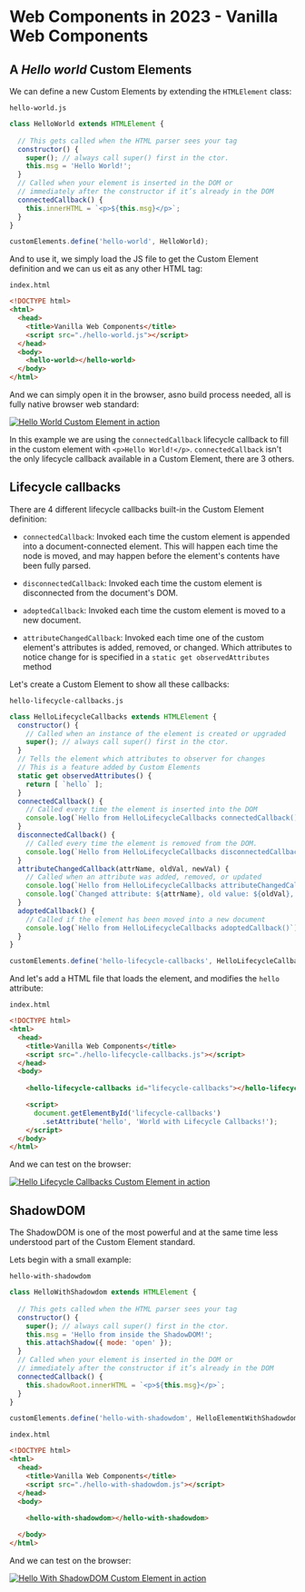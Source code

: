 # Web Components in 2023 - Vanilla Web Components

## A *Hello world* Custom Elements

We can define a new Custom Elements by extending the `HTMLElement` class:


`hello-world.js`
```javascript
class HelloWorld extends HTMLElement {
    
  // This gets called when the HTML parser sees your tag
  constructor() {
    super(); // always call super() first in the ctor.
    this.msg = 'Hello World!';
  }
  // Called when your element is inserted in the DOM or
  // immediately after the constructor if it’s already in the DOM
  connectedCallback() {
    this.innerHTML = `<p>${this.msg}</p>`;
  }
}

customElements.define('hello-world', HelloWorld);
```

And to use it, we simply load the JS file to get the Custom Element definition and we can us eit as any other HTML tag:

`index.html`
```html
<!DOCTYPE html>
<html>
  <head>
    <title>Vanilla Web Components</title>
    <script src="./hello-world.js"></script>
  </head>
  <body>
    <hello-world></hello-world>
  </body>
</html>
```

And we can simply open it in the browser, asno build process needed, all is fully native browser web standard:

[![Hello World Custom Element in action](./img/hello-world-1024.jpg)](./img/hello-world.png)

In this example we are using the `connectedCallback` lifecycle callback to fill in the custom element with `<p>Hello World!</p>`. `connectedCallback` isn't the only lifecycle callback available in a Custom Element, there are 3 others.

## Lifecycle callbacks

There are 4 different lifecycle callbacks built-in the Custom Element definition:

- `connectedCallback`: Invoked each time the custom element is appended into a document-connected element. This will happen each time the node is moved, and may happen before the element's contents have been fully parsed.

- `disconnectedCallback`: Invoked each time the custom element is disconnected from the document's DOM.
- `adoptedCallback`: Invoked each time the custom element is moved to a new document.
- `attributeChangedCallback`: Invoked each time one of the custom element's attributes is added, removed, or changed. Which attributes to notice change for is specified in a `static get observedAttributes` method

Let's create a Custom Element to show all these callbacks:

`hello-lifecycle-callbacks.js`
```javascript
class HelloLifecycleCallbacks extends HTMLElement {
  constructor() {
    // Called when an instance of the element is created or upgraded
    super(); // always call super() first in the ctor.
  }
  // Tells the element which attributes to observer for changes
  // This is a feature added by Custom Elements
  static get observedAttributes() {
    return [ `hello` ];
  }
  connectedCallback() {
    // Called every time the element is inserted into the DOM
    console.log(`Hello from HelloLifecycleCallbacks connectedCallback()`);
  }
  disconnectedCallback() {
    // Called every time the element is removed from the DOM. 
    console.log(`Hello from HelloLifecycleCallbacks disconnectedCallback()`);
  }
  attributeChangedCallback(attrName, oldVal, newVal) {
    // Called when an attribute was added, removed, or updated
    console.log(`Hello from HelloLifecycleCallbacks attributeChangedCallback()`);
    console.log(`Changed attribute: ${attrName}, old value: ${oldVal}, new value: ${newVal}`);
  }
  adoptedCallback() {
    // Called if the element has been moved into a new document
    console.log(`Hello from HelloLifecycleCallbacks adoptedCallback()`);
  }
}

customElements.define('hello-lifecycle-callbacks', HelloLifecycleCallbacks);
```

And let's add a HTML file that loads the element, and modifies the `hello` attribute:

`index.html`
```html
<!DOCTYPE html>
<html>
  <head>
    <title>Vanilla Web Components</title>
    <script src="./hello-lifecycle-callbacks.js"></script>
  </head>
  <body>
    
    <hello-lifecycle-callbacks id="lifecycle-callbacks"></hello-lifecycle-callbacks>

    <script>
      document.getElementById('lifecycle-callbacks')
        .setAttribute('hello', 'World with Lifecycle Callbacks!');
    </script>
  </body>
</html>
```

And we can test on the browser:

[![Hello Lifecycle Callbacks Custom Element in action](./img/hello-lifecycle-callbacks-1024.jpg)](./img/hello-lifecycle-callbacks.png)


## ShadowDOM

The ShadowDOM is one of the most powerful and at the same time less understood part of the Custom Element standard.

Lets begin with a small example:

`hello-with-shadowdom`
```javascript
class HelloWithShadowdom extends HTMLElement {
    
  // This gets called when the HTML parser sees your tag
  constructor() {
    super(); // always call super() first in the ctor.
    this.msg = 'Hello from inside the ShadowDOM!';
    this.attachShadow({ mode: 'open' });
  }
  // Called when your element is inserted in the DOM or
  // immediately after the constructor if it’s already in the DOM
  connectedCallback() {
    this.shadowRoot.innerHTML = `<p>${this.msg}</p>`;
  }
}

customElements.define('hello-with-shadowdom', HelloElementWithShadowdom);
```

`index.html`
```html
<!DOCTYPE html>
<html>
  <head>
    <title>Vanilla Web Components</title>
    <script src="./hello-with-shadowdom.js"></script>
  </head>
  <body>
    
    <hello-with-shadowdom></hello-with-shadowdom>

  </body>
</html>
```

And we can test on the browser:

[![Hello With ShadowDOM Custom Element in action](./img/hello-with-shadowdom-1024.jpg)](./img/hello-with-shadowdom.png)
